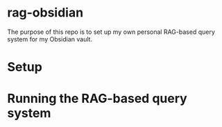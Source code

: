 # rag-obsidian

The purpose of this repo is to set up my own personal RAG-based query system for my Obsidian vault.

# Setup



# Running the RAG-based query system